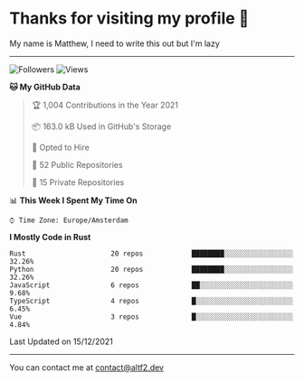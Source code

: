 # Thanks for visiting my profile 👋
My name is Matthew, I need to write this out but I'm lazy

---
![Followers](https://img.shields.io/github/followers/AltF02?style=social)
![Views](https://komarev.com/ghpvc/?username=DankDumpster&style=flat-square&color=green)
<!--START_SECTION:waka-->
**🐱 My GitHub Data** 

> 🏆 1,004 Contributions in the Year 2021
 > 
> 📦 163.0 kB Used in GitHub's Storage 
 > 
> 💼 Opted to Hire
 > 
> 📜 52 Public Repositories 
 > 
> 🔑 15 Private Repositories  
 > 
📊 **This Week I Spent My Time On** 

```text
⌚︎ Time Zone: Europe/Amsterdam

```

**I Mostly Code in Rust** 

```text
Rust                     20 repos            ████████░░░░░░░░░░░░░░░░░   32.26% 
Python                   20 repos            ████████░░░░░░░░░░░░░░░░░   32.26% 
JavaScript               6 repos             ██░░░░░░░░░░░░░░░░░░░░░░░   9.68% 
TypeScript               4 repos             █░░░░░░░░░░░░░░░░░░░░░░░░   6.45% 
Vue                      3 repos             █░░░░░░░░░░░░░░░░░░░░░░░░   4.84%

```



 Last Updated on 15/12/2021
<!--END_SECTION:waka-->
-------

You can contact me at contact@altf2.dev
